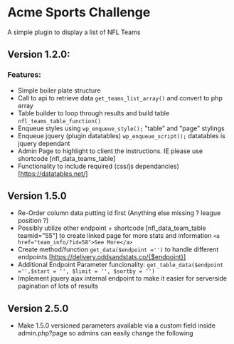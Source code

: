 # Acme Sports Challenge

 A simple plugin to display a list of NFL Teams

## Version 1.2.0:

### Features:
 - Simple boiler plate structure
 - Call to api to retrieve data `get_teams_list_array()` and convert to php array
 - Table builder to loop through results and build table  `nfl_teams_table_function()`
 - Enqueue styles using `wp_enqueue_style();` "table" and "page" stylings 
 - Enqueue jquery (plugin datatables) `wp_enqueue_script();` datatables is jquery dependant
 - Admin Page to highlight to client the instructions. IE please use shortcode [nfl_data_teams_table] 
 - Functionality to include required (css/js dependancies) [https://datatables.net/]


## Version 1.5.0
 - Re-Order column data putting id first (Anything else missing ? league position ?)
 - Possibly utilize other endpoint + shortcode [nfl_data_team_table teamid="55"] to create linked page for more stats and information `<a href="team_info/?id=58">See More</a>`
 - Create method/function `get_data($endpoint ='')`  to handle different endpoints.[https://delivery.oddsandstats.co/{$endpoint}]
 - Additional Endpoint Parameter funcionality: `get_table_data($endpoint ='',$start = '', $limit = '', $sortby = '')` 
 - Implement jquery ajax internal endpoint to make it easier for serverside pagination of lots of results

 
## Version 2.5.0
 - Make 1.5.0 versioned parameters available via a custom field inside admin.php?page so admins can easily change the following



 
